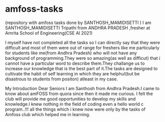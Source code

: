 # amfoss-tasks
(repository with amfoss tasks done by SANTHOSH_MAMIDISETTI )
I am SANTHOSH_MAMIDISETTI Tripathi from ANDHRA PRADESH ,fresher at Amrita School of Engineering(CSE AI 2021)


I myself have not completed all the tasks so I can directly say that they were difficult and most of them were out of range for freshers like me particularly for students like me(from Andhra Pradesh) who will not have any background of programming.They were so amazing(as well as difficut) that i cannot have a particular word to describe them.They challange us to increase our knowledge that is the best part of it.The tasks are designed to cultivate the habit of self learning in which they are helphul(but be disastrous to students from positon) atleast in my case.

My Introduction
Dear  Seniors  I am Santhosh from Andhra Pradesh.I came to know about amFOSS from quora since then it made me curious. I felt the club will provide me good opportunities to develop my skills and knowledge.I knew nothing in the field of coding even a hello world c program..!!! all the things which i knew now were only by the tasks of Amfoss club
which helped me in learning.
